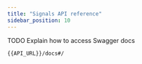 ```yaml
---
title: "Signals API reference"
sidebar_position: 10
---
```


TODO
Explain how to access Swagger docs

```
{{API_URL}}/docs#/
```
